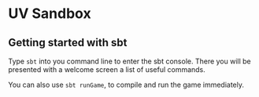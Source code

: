 # UV Sandbox

## Getting started with sbt

Type `sbt` into you command line to enter the sbt console. There you will be presented with a welcome screen a list of useful commands.

You can also use `sbt runGame`, to compile and run the game immediately.
